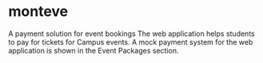 # monteve
A payment solution for event bookings
The web application helps students to pay for tickets for Campus events.
A mock payment system for the web application is shown in the Event Packages section.
